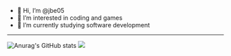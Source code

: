 - 👋 Hi, I’m @jbe05
- 👀 I’m interested in coding and games
- 🌱 I’m currently studying software development

----

![Anurag's GitHub stats](https://github-readme-stats.vercel.app/api?username=jbe05&count_private=true&theme=gotham)
![](https://komarev.com/ghpvc/?username=jbe05)
